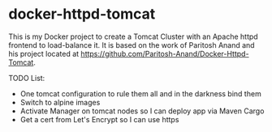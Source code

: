 # docker-httpd-tomcat

This is my Docker project to create a Tomcat Cluster with an Apache httpd frontend to load-balance it. It is based on the work of Paritosh Anand and his project located at https://github.com/Paritosh-Anand/Docker-Httpd-Tomcat.

TODO List:
- One tomcat configuration to rule them all and in the darkness bind them
- Switch to alpine images
- Activate Manager on tomcat nodes so I can deploy app via Maven Cargo
- Get a cert from Let's Encrypt so I can use https

